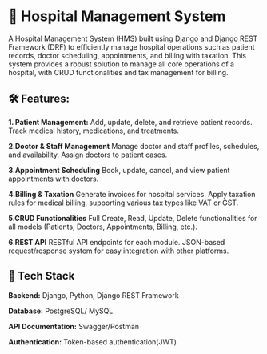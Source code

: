 
# 🏥 Hospital Management System


A Hospital Management System (HMS) built using Django and Django REST Framework (DRF) to efficiently manage hospital operations such as patient records, doctor scheduling, appointments, and billing with taxation. This system provides a robust solution to manage all core operations of a hospital, with CRUD functionalities and tax management for billing.



## 🛠 Features:


**1. Patient Management:**
Add, update, delete, and retrieve patient records.
Track medical history, medications, and treatments.

**2.Doctor & Staff Management**
Manage doctor and staff profiles, schedules, and availability.
Assign doctors to patient cases.

**3.Appointment Scheduling**
Book, update, cancel, and view patient appointments with doctors.

**4.Billing & Taxation**
Generate invoices for hospital services.
Apply taxation rules for medical billing, supporting various tax types like VAT or GST.

**5.CRUD Functionalities**
Full Create, Read, Update, Delete functionalities for all models (Patients, Doctors, Appointments, Billing, etc.).

**6.REST API**
RESTful API endpoints for each module.
JSON-based request/response system for easy integration with other platforms.


## 🔧 Tech Stack

**Backend:** Django, Python, Django REST Framework

**Database:** PostgreSQL/ MySQL

**API Documentation:** Swagger/Postman

**Authentication:** Token-based authentication(JWT)


